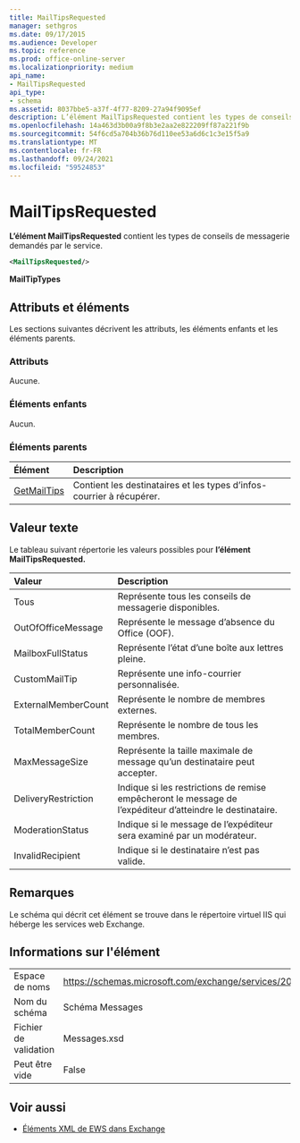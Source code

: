 ```yaml
---
title: MailTipsRequested
manager: sethgros
ms.date: 09/17/2015
ms.audience: Developer
ms.topic: reference
ms.prod: office-online-server
ms.localizationpriority: medium
api_name:
- MailTipsRequested
api_type:
- schema
ms.assetid: 8037bbe5-a37f-4f77-8209-27a94f9095ef
description: L’élément MailTipsRequested contient les types de conseils de messagerie demandés par le service.
ms.openlocfilehash: 14a463d3b00a9f8b3e2aa2e822209ff87a221f9b
ms.sourcegitcommit: 54f6cd5a704b36b76d110ee53a6d6c1c3e15f5a9
ms.translationtype: MT
ms.contentlocale: fr-FR
ms.lasthandoff: 09/24/2021
ms.locfileid: "59524853"
---
```

# <a name="mailtipsrequested"></a>MailTipsRequested

**L’élément MailTipsRequested** contient les types de conseils de messagerie demandés par le service. 
  
```XML
<MailTipsRequested/>
```

 **MailTipTypes**
## <a name="attributes-and-elements"></a>Attributs et éléments

Les sections suivantes décrivent les attributs, les éléments enfants et les éléments parents.
  
### <a name="attributes"></a>Attributs

Aucune.
  
### <a name="child-elements"></a>Éléments enfants

Aucun.
  
### <a name="parent-elements"></a>Éléments parents

|**Élément**|**Description**|
|:-----|:-----|
|[GetMailTips](getmailtips.md) <br/> |Contient les destinataires et les types d’infos-courrier à récupérer.  <br/> |
   
## <a name="text-value"></a>Valeur texte

Le tableau suivant répertorie les valeurs possibles pour **l’élément MailTipsRequested.** 
  
|**Valeur**|**Description**|
|:-----|:-----|
|Tous  <br/> |Représente tous les conseils de messagerie disponibles.  <br/> |
|OutOfOfficeMessage  <br/> |Représente le message d’absence du Office (OOF).  <br/> |
|MailboxFullStatus  <br/> |Représente l’état d’une boîte aux lettres pleine.  <br/> |
|CustomMailTip  <br/> |Représente une info-courrier personnalisée.  <br/> |
|ExternalMemberCount  <br/> |Représente le nombre de membres externes.  <br/> |
|TotalMemberCount  <br/> |Représente le nombre de tous les membres.  <br/> |
|MaxMessageSize  <br/> |Représente la taille maximale de message qu’un destinataire peut accepter.  <br/> |
|DeliveryRestriction  <br/> |Indique si les restrictions de remise empêcheront le message de l’expéditeur d’atteindre le destinataire.  <br/> |
|ModerationStatus  <br/> |Indique si le message de l’expéditeur sera examiné par un modérateur.  <br/> |
|InvalidRecipient  <br/> |Indique si le destinataire n’est pas valide.  <br/> |
   
## <a name="remarks"></a>Remarques

Le schéma qui décrit cet élément se trouve dans le répertoire virtuel IIS qui héberge les services web Exchange.
  
## <a name="element-information"></a>Informations sur l'élément

|||
|:-----|:-----|
|Espace de noms  <br/> |https://schemas.microsoft.com/exchange/services/2006/messages  <br/> |
|Nom du schéma  <br/> |Schéma Messages  <br/> |
|Fichier de validation  <br/> |Messages.xsd  <br/> |
|Peut être vide  <br/> |False  <br/> |
   
## <a name="see-also"></a>Voir aussi



- [Éléments XML de EWS dans Exchange](ews-xml-elements-in-exchange.md)

